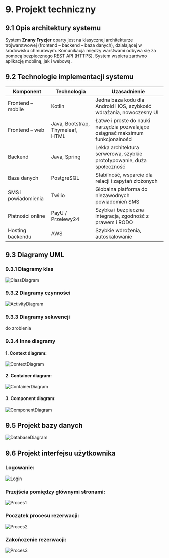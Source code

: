 # 9. Projekt techniczny

## 9.1	Opis architektury systemu
System **Znany Fryzjer** oparty jest na klasycznej architekturze trójwarstwowej (frontend – backend – baza danych), działającej w środowisku chmurowym. Komunikacja między warstwami odbywa się za pomocą bezpiecznego REST API (HTTPS). System wspiera zarówno aplikację mobilną, jak i webową.

## 9.2	Technologie implementacji systemu
| Komponent | Technologia | Uzasadnienie |
|-|-|-|
| Frontend – mobile | Kotlin | Jedna baza kodu dla Android i iOS, szybkość wdrażania, nowoczesny UI|
| Frontend – web | Java, Bootstrap, Thymeleaf, HTML | Łatwe i proste do nauki narzędzia pozwalające osiągnać maksimum funkcjonalności |
| Backend | Java, Spring | Lekka architektura serwerowa, szybkie prototypowanie, duża społeczność |
| Baza danych | PostgreSQL | Stabilność, wsparcie dla relacji i zapytań złożonych |
| SMS i powiadomienia | Twilio | Globalna platforma do niezawodnych powiadomień SMS |
| Płatności online | PayU / Przelewy24 | Szybka i bezpieczna integracja, zgodność z prawem i RODO |
| Hosting backendu | AWS | Szybkie wdrożenia, autoskalowanie |

## 9.3	Diagramy UML

### 9.3.1 Diagramy klas
![ClassDiagram](/diagrams/ClassDiagram.svg)
### 9.3.2 Diagramy czynności
![ActivityDiagram](/diagrams/ActivityDiagram.svg)
### 9.3.3 Diagramy sekwencji
do zrobienia
### 9.3.4 Inne diagramy
#### 1. Context diagram:
![ContextDiagram](/diagrams/ContextDiagram.svg)
#### 2. Container diagram:
![ContainerDiagram](/diagrams/ContainerDiagram.svg)
#### 3. Component diagram:
![ComponentDiagram](/diagrams/ComponentDiagram.svg)

## 9.5	Projekt bazy danych
![DatabaseDiagram](/diagrams/DatabaseDiagram.png)

## 9.6	Projekt interfejsu użytkownika
### Logowanie:
![Login](/interface/Logowanie.svg)
### Przejścia pomiędzy głównymi stronami:
![Proces1](/interface/Proces-1.svg)
### Początek procesu rezerwacji:
![Proces2](/interface/Proces-2.svg)
### Zakończenie rezerwacji:
![Proces3](/interface/Proces-3.svg)